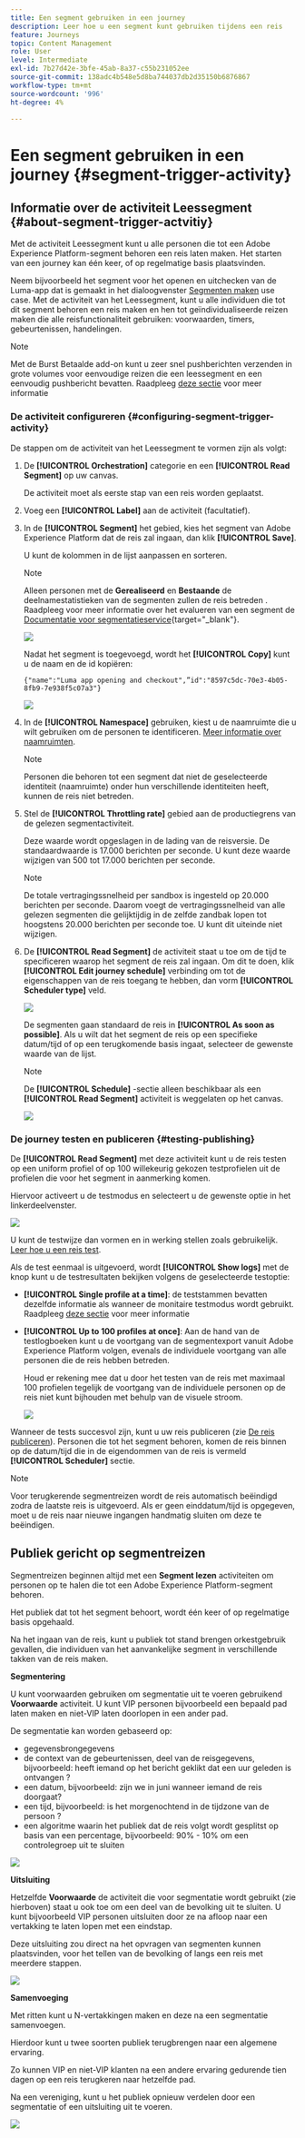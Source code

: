 ```yaml
---
title: Een segment gebruiken in een journey
description: Leer hoe u een segment kunt gebruiken tijdens een reis
feature: Journeys
topic: Content Management
role: User
level: Intermediate
exl-id: 7b27d42e-3bfe-45ab-8a37-c55b231052ee
source-git-commit: 138adc4b548e5d8ba744037db2d35150b6876867
workflow-type: tm+mt
source-wordcount: '996'
ht-degree: 4%

---
```


# Een segment gebruiken in een journey {#segment-trigger-activity}

## Informatie over de activiteit Leessegment {#about-segment-trigger-actvitiy}

Met de activiteit Leessegment kunt u alle personen die tot een Adobe Experience Platform-segment behoren een reis laten maken. Het starten van een journey kan één keer, of op regelmatige basis plaatsvinden.

Neem bijvoorbeeld het segment voor het openen en uitchecken van de Luma-app dat is gemaakt in het dialoogvenster [Segmenten maken](../segment/about-segments.md) use case. Met de activiteit van het Leessegment, kunt u alle individuen die tot dit segment behoren een reis maken en hen tot geïndividualiseerde reizen maken die alle reisfunctionaliteit gebruiken: voorwaarden, timers, gebeurtenissen, handelingen.

>[!NOTE]
>
>Met de Burst Betaalde add-on kunt u zeer snel pushberichten verzenden in grote volumes voor eenvoudige reizen die een leessegment en een eenvoudig pushbericht bevatten. Raadpleeg [deze sectie](../building-journeys/journey-gs.md#burst) voor meer informatie

### De activiteit configureren {#configuring-segment-trigger-activity}

De stappen om de activiteit van het Leessegment te vormen zijn als volgt:

1. De **[!UICONTROL Orchestration]** categorie en een **[!UICONTROL Read Segment]** op uw canvas.

   De activiteit moet als eerste stap van een reis worden geplaatst.

1. Voeg een **[!UICONTROL Label]** aan de activiteit (facultatief).

1. In de **[!UICONTROL Segment]** het gebied, kies het segment van Adobe Experience Platform dat de reis zal ingaan, dan klik **[!UICONTROL Save]**.

   U kunt de kolommen in de lijst aanpassen en sorteren.

   >[!NOTE]
   >
   >Alleen personen met de **Gerealiseerd** en **Bestaande** de deelnamestatistieken van de segmenten zullen de reis betreden . Raadpleeg voor meer informatie over het evalueren van een segment de [Documentatie voor segmentatieservice](https://experienceleague.adobe.com/docs/experience-platform/segmentation/tutorials/evaluate-a-segment.html#interpret-segment-results){target=&quot;_blank&quot;}.

   ![](../assets/read-segment-selection.png)

   Nadat het segment is toegevoegd, wordt het **[!UICONTROL Copy]** kunt u de naam en de id kopiëren:

   `{"name":"Luma app opening and checkout",”id":"8597c5dc-70e3-4b05-8fb9-7e938f5c07a3"}`

   ![](../assets/read-segment-copy.png)

1. In de **[!UICONTROL Namespace]** gebruiken, kiest u de naamruimte die u wilt gebruiken om de personen te identificeren. [Meer informatie over naamruimten](../event/about-creating.md#select-the-namespace).

   >[!NOTE]
   >
   >Personen die behoren tot een segment dat niet de geselecteerde identiteit (naamruimte) onder hun verschillende identiteiten heeft, kunnen de reis niet betreden.

1. Stel de **[!UICONTROL Throttling rate]** gebied aan de productiegrens van de gelezen segmentactiviteit.

   Deze waarde wordt opgeslagen in de lading van de reisversie. De standaardwaarde is 17.000 berichten per seconde. U kunt deze waarde wijzigen van 500 tot 17.000 berichten per seconde.

   >[!NOTE]
   >
   >De totale vertragingssnelheid per sandbox is ingesteld op 20.000 berichten per seconde. Daarom voegt de vertragingssnelheid van alle gelezen segmenten die gelijktijdig in de zelfde zandbak lopen tot hoogstens 20.000 berichten per seconde toe. U kunt dit uiteinde niet wijzigen.

1. De **[!UICONTROL Read Segment]** de activiteit staat u toe om de tijd te specificeren waarop het segment de reis zal ingaan. Om dit te doen, klik **[!UICONTROL Edit journey schedule]** verbinding om tot de eigenschappen van de reis toegang te hebben, dan vorm **[!UICONTROL Scheduler type]** veld.

   ![](../assets/read-segment-schedule.png)

   De segmenten gaan standaard de reis in **[!UICONTROL As soon as possible]**. Als u wilt dat het segment de reis op een specifieke datum/tijd of op een terugkomende basis ingaat, selecteer de gewenste waarde van de lijst.

   >[!NOTE]
   >
   >De **[!UICONTROL Schedule]** -sectie alleen beschikbaar als een **[!UICONTROL Read Segment]** activiteit is weggelaten op het canvas.

   ![](../assets/read-segment-schedule-list.png)

### De journey testen en publiceren {#testing-publishing}

De **[!UICONTROL Read Segment]** met deze activiteit kunt u de reis testen op een uniform profiel of op 100 willekeurig gekozen testprofielen uit de profielen die voor het segment in aanmerking komen.

Hiervoor activeert u de testmodus en selecteert u de gewenste optie in het linkerdeelvenster.

![](../assets/read-segment-test-mode.png)

U kunt de testwijze dan vormen en in werking stellen zoals gebruikelijk. [Leer hoe u een reis test](testing-the-journey.md).

Als de test eenmaal is uitgevoerd, wordt **[!UICONTROL Show logs]** met de knop kunt u de testresultaten bekijken volgens de geselecteerde testoptie:

* **[!UICONTROL Single profile at a time]**: de teststammen bevatten dezelfde informatie als wanneer de monitaire testmodus wordt gebruikt. Raadpleeg [deze sectie](testing-the-journey.md#viewing_logs) voor meer informatie

* **[!UICONTROL Up to 100 profiles at once]**: Aan de hand van de testlogboeken kunt u de voortgang van de segmentexport vanuit Adobe Experience Platform volgen, evenals de individuele voortgang van alle personen die de reis hebben betreden.

   Houd er rekening mee dat u door het testen van de reis met maximaal 100 profielen tegelijk de voortgang van de individuele personen op de reis niet kunt bijhouden met behulp van de visuele stroom.

   ![](../assets/read-segment-log.png)

Wanneer de tests succesvol zijn, kunt u uw reis publiceren (zie [De reis publiceren](publishing-the-journey.md)). Personen die tot het segment behoren, komen de reis binnen op de datum/tijd die in de eigendommen van de reis is vermeld **[!UICONTROL Scheduler]** sectie.

>[!NOTE]
>
>Voor terugkerende segmentreizen wordt de reis automatisch beëindigd zodra de laatste reis is uitgevoerd. Als er geen einddatum/tijd is opgegeven, moet u de reis naar nieuwe ingangen handmatig sluiten om deze te beëindigen.


## Publiek gericht op segmentreizen

Segmentreizen beginnen altijd met een **Segment lezen** activiteiten om personen op te halen die tot een Adobe Experience Platform-segment behoren.

Het publiek dat tot het segment behoort, wordt één keer of op regelmatige basis opgehaald.

Na het ingaan van de reis, kunt u publiek tot stand brengen orkestgebruik gevallen, die individuen van het aanvankelijke segment in verschillende takken van de reis maken.

**Segmentering**

U kunt voorwaarden gebruiken om segmentatie uit te voeren gebruikend **Voorwaarde** activiteit. U kunt VIP personen bijvoorbeeld een bepaald pad laten maken en niet-VIP laten doorlopen in een ander pad.

De segmentatie kan worden gebaseerd op:

* gegevensbrongegevens
* de context van de gebeurtenissen, deel van de reisgegevens, bijvoorbeeld: heeft iemand op het bericht geklikt dat een uur geleden is ontvangen ?
* een datum, bijvoorbeeld: zijn we in juni wanneer iemand de reis doorgaat?
* een tijd, bijvoorbeeld: is het morgenochtend in de tijdzone van de persoon ?
* een algoritme waarin het publiek dat de reis volgt wordt gesplitst op basis van een percentage, bijvoorbeeld: 90% - 10% om een controlegroep uit te sluiten

![](../assets/read-segment-audience1.png)

**Uitsluiting**

Hetzelfde **Voorwaarde** de activiteit die voor segmentatie wordt gebruikt (zie hierboven) staat u ook toe om een deel van de bevolking uit te sluiten. U kunt bijvoorbeeld VIP personen uitsluiten door ze na afloop naar een vertakking te laten lopen met een eindstap.

Deze uitsluiting zou direct na het opvragen van segmenten kunnen plaatsvinden, voor het tellen van de bevolking of langs een reis met meerdere stappen.

![](../assets/read-segment-audience2.png)

**Samenvoeging**

Met ritten kunt u N-vertakkingen maken en deze na een segmentatie samenvoegen.

Hierdoor kunt u twee soorten publiek terugbrengen naar een algemene ervaring.

Zo kunnen VIP en niet-VIP klanten na een andere ervaring gedurende tien dagen op een reis terugkeren naar hetzelfde pad.

Na een vereniging, kunt u het publiek opnieuw verdelen door een segmentatie of een uitsluiting uit te voeren.

![](../assets/read-segment-audience3.png)
